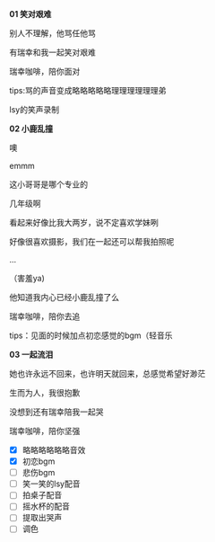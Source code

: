 **01 笑对艰难**

别人不理解，他骂任他骂

有瑞幸和我一起笑对艰难

瑞幸咖啡，陪你面对



tips:骂的声音变成略略略略略理理理理理理弟

lsy的笑声录制



**02 小鹿乱撞**

噢

emmm

这小哥哥是哪个专业的

几年级啊

看起来好像比我大两岁，说不定喜欢学妹咧

好像很喜欢摄影，我们在一起还可以帮我拍照呢

... 

（害羞ya) 

他知道我内心已经小鹿乱撞了么

瑞幸咖啡，陪你去追



tips：见面的时候加点初恋感觉的bgm（轻音乐



**03 一起流泪**

她也许永远不回来，也许明天就回来，总感觉希望好渺茫

生而为人，我很抱歉

没想到还有瑞幸陪我一起哭

瑞幸咖啡，陪你坚强 



- [x] 略略略略略略音效
- [x] 初恋bgm
- [ ] 悲伤bgm
- [ ] 笑一笑的lsy配音
- [ ] 拍桌子配音
- [ ] 摇水杯的配音
- [ ] 提取出哭声
- [ ] 调色